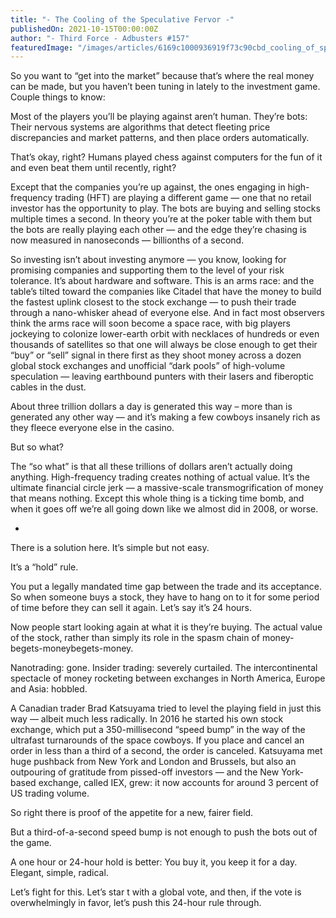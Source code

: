 ```yaml
---
title: "- The Cooling of the Speculative Fervor -"
publishedOn: 2021-10-15T00:00:00Z
author: "- Third Force - Adbusters #157"
featuredImage: "/images/articles/6169c1000936919f73c90cbd_cooling_of_speculative_fervor_600x600_1.jpg"
---
```


So you want to “get into the market” because that’s where the real money can be made, but you haven’t been tuning in lately to the investment game. Couple things to know:

Most of the players you’ll be playing against aren’t human. They’re bots: Their nervous systems are algorithms that detect fleeting price discrepancies and market patterns, and then place orders automatically.

That’s okay, right? Humans played chess against computers for the fun of it and even beat them until recently, right?

Except that the companies you’re up against, the ones engaging in high-frequency trading (HFT) are playing a different game — one that no retail investor has the opportunity to play. The bots are buying and selling stocks multiple times a second. In theory you’re at the poker table with them but the bots are really playing each other — and the edge they’re chasing is now measured in nanoseconds — billionths of a second.

So investing isn’t about investing anymore — you know, looking for promising companies and supporting them to the level of your risk tolerance. It’s about hardware and software. This is an arms race: and the table’s tilted toward the companies like Citadel that have the money to build the fastest uplink closest to the stock exchange — to push their trade through a nano-whisker ahead of everyone else. And in fact most observers think the arms race will soon become a space race, with big players jockeying to colonize lower-earth orbit with necklaces of hundreds or even thousands of satellites so that one will always be close enough to get their “buy” or “sell” signal in there first as they shoot money across a dozen global stock exchanges and unofficial “dark pools” of high-volume speculation — leaving earthbound punters with their lasers and fiberoptic cables in the dust.

About three trillion dollars a day is generated this way – more than is generated any other way — and it’s making a few cowboys insanely rich as they fleece everyone else in the casino.

But so what?

The “so what” is that all these trillions of dollars aren’t actually doing anything. High-frequency trading creates nothing of actual value. It’s the ultimate financial circle jerk — a massive-scale transmogrification of money that means nothing. Except this whole thing is a ticking time bomb, and when it goes off we’re all going down like we almost did in 2008, or worse.

*

There is a solution here. It’s simple but not easy.

It’s a “hold” rule.

You put a legally mandated time gap between the trade and its acceptance. So when someone buys a stock, they have to hang on to it for some period of time before they can sell it again. Let’s say it’s 24 hours.

Now people start looking again at what it is they’re buying. The actual value of the stock, rather than simply its role in the spasm chain of money-begets-moneybegets-money.

Nanotrading: gone. Insider trading: severely curtailed. The intercontinental spectacle of money rocketing between exchanges in North America, Europe and Asia: hobbled.

A Canadian trader Brad Katsuyama tried to level the playing field in just this way — albeit much less radically. In 2016 he started his own stock exchange, which put a 350-millisecond “speed bump” in the way of the ultrafast turnarounds of the space cowboys. If you place and cancel an order in less than a third of a second, the order is canceled. Katsuyama met huge pushback from New York and London and Brussels, but also an outpouring of gratitude from pissed-off investors — and the New York-based exchange, called IEX, grew: it now accounts for around 3 percent of US trading volume.

So right there is proof of the appetite for a new, fairer field.

But a third-of-a-second speed bump is not enough to push the bots out of the game.

A one hour or 24-hour hold is better: You buy it, you keep it for a day. Elegant, simple, radical.

Let’s fight for this. Let’s star t with a global vote, and then, if the vote is overwhelmingly in favor, let’s push this 24-hour rule through.